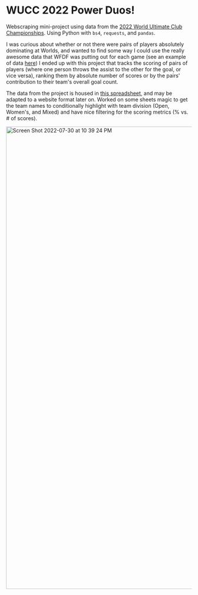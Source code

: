 # WUCC 2022 Power Duos!
Webscraping mini-project using data from the [2022 World Ultimate Club Championships](wucc.sport). Using Python with `bs4`, `requests`, and `pandas`. 

I was curious about whether or not there were pairs of players absolutely dominating at Worlds, and wanted to find some way I could use the really awesome data that WFDF was putting out for each game (see an example of data [here](https://results.wfdf.sport/wucc/?view=gameplay&game=1)) I ended up with this project that tracks the scoring of pairs of players (where one person throws the assist to the other for the goal, or vice versa), ranking them by absolute number of scores or by the pairs' contribution to their team's overall goal count. 

The data from the project is housed in [this spreadsheet](https://docs.google.com/spreadsheets/d/1cKhtEw4KwD05jiI-_Dl2B8FLxahZKvGYRzJJf1rpPkI/edit?usp=sharing), and may be adapted to a website format later on. Worked on some sheets magic to get the team names to conditionally highlight with team division (Open, Women's, and Mixed) and have nice filtering for the scoring metrics (% vs. # of scores).

<img width="1256" alt="Screen Shot 2022-07-30 at 10 39 24 PM" src="https://user-images.githubusercontent.com/56806227/182007370-bda08e38-53ca-41fd-9d4b-4a9cfef3272f.png">
